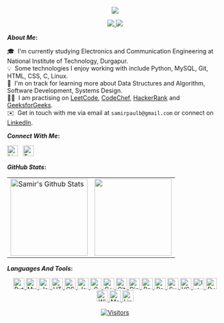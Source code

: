 <p align="center">
  <a href="#"> <img src="assets/welcome.svg"/> </a>
</p>

<p align="center">
  <a href="#"> <img src="assets/samir.svg"/> <img src="assets/paul.svg"/> </a>
</p>


<b>*About Me*:</b> 

  🎓 &nbsp;I'm currently studying Electronics and Communication Engineering at National Institute of Technology, Durgapur.\
  💡 &nbsp;Some technologies I enjoy working with include Python, MySQL, Git, HTML, CSS, C, Linux.\
  🌱 &nbsp;I'm on track for learning more about Data Structures and Algorithm, Software Development, Systems Design.\
  👨‍💻 &nbsp;I am practising on [LeetCode](https://leetcode.com/samirpaul1), [CodeChef](https://www.codechef.com/users/samirpaul1), [HackerRank](https://www.hackerrank.com/samirpaul1) and [GeeksforGeeks](https://auth.geeksforgeeks.org/user/samirpaul1/practice).\
  ✉️ &nbsp;Get in touch with me via email at ```samirpaulb@gmail.com``` or connect on [LinkedIn](https://www.linkedin.com/in/SamirPaul). 


<b>*Connect With Me*:</b> 

[<img alt="LinkedIn" width="25px" src="assets/linkedin.svg">](https://www.linkedin.com/in/SamirPaul) &nbsp; 
[<img alt="Twitter" width="25px" src="assets/twitter.svg">](https://twitter.com/intent/follow?screen_name=SamirPaulb)

 <b> </b>

<b>*GitHub Stats*:</b> 
  
  <b> </b> 
  
  
<p align="center">
<table>
<tr>
  
  <td>
  <a href="https://github.com/SamirPaul1">
  <img align="center" src="https://github-readme-stats-samirpaul.vercel.app/api?username=SamirPaul1&show_icons=true&include_all_commits=true&theme=radical&hide_border=true" alt="Samir's Github Stats" height="180rem" />
  </a>
  </td>
    
  <td> 
<a href="https://github.com/SamirPaul1"><img align="center" src="https://github-readme-stats-samirpaul.vercel.app/api/top-langs/?username=SamirPaul1&layout=compact&theme=radical&hide_border=true" height="180rem"/></a>
  </td>
    
</tr>
</table>
</p>
  
  
<b>*Languages And Tools*:</b>
  
<b> </b>  

<p align="center">
<a href="#"> 
<img alt="Python" width="26px" src="https://raw.githubusercontent.com/SamirPaulb/assets/main/python.png"> 
<img alt="MySQL" width="26px" src="https://raw.githubusercontent.com/SamirPaulb/assets/main/mysql.png">
<img alt="Java" width="26px" src="https://raw.githubusercontent.com/SamirPaulb/assets/main/java.png">
<img alt="HTML5" width="26px" src="https://raw.githubusercontent.com/SamirPaulb/assets/main/html.png">
<img alt="CSS3" width="26px" src="https://raw.githubusercontent.com/SamirPaulb/assets/main/css.png">
<img alt="JavaScript" width="26px" src="https://raw.githubusercontent.com/SamirPaulb/assets/main/javascript.png">
<img alt="C" width="26px" src="https://raw.githubusercontent.com/SamirPaulb/assets/main/c.png">
<img alt="C++" width="26px" src="https://raw.githubusercontent.com/SamirPaulb/assets/main/cpp.png">
<img alt="Git" width="26px" src="https://raw.githubusercontent.com/SamirPaulb/assets/main/git.png">
<img alt="Django" width="26px" src="https://raw.githubusercontent.com/SamirPaulb/assets/main/django.png">
<img alt="ReactJS" width="26px" src="https://raw.githubusercontent.com/SamirPaulb/assets/main/react.png">
<img alt="Powershell" width="26px" src="https://raw.githubusercontent.com/SamirPaulb/assets/main/powershell.png">
<img alt="Sublime" width="26px" src="https://raw.githubusercontent.com/SamirPaulb/assets/main/sublime.png">
<img alt="VS-Code" width="26px" src="https://raw.githubusercontent.com/SamirPaulb/assets/main/vscode.png">
<img alt="Intellij" width="26px" src="https://raw.githubusercontent.com/SamirPaulb/assets/main/intelejidea.png">
<img alt="Pycharm" width="26px" src="https://raw.githubusercontent.com/SamirPaulb/assets/main/pycharm.png">
<img alt="Windows" width="26px" src="https://raw.githubusercontent.com/SamirPaulb/assets/main/windows.png">
<img alt="MacOS" width="26px" src="https://raw.githubusercontent.com/SamirPaulb/assets/main/macos.png">
<img alt="Linux" width="26px" src="https://raw.githubusercontent.com/SamirPaulb/assets/main/linux.png">
</a>
</p>  

  
<p align=center>                           
  <a href="https://github.com/SamirPaul1"><img align=center  src="https://visitor-badge.laobi.icu/badge?page_id=sabesansathananthan.sabesansathananthan" alt="Visitors"></a>     
</p>
